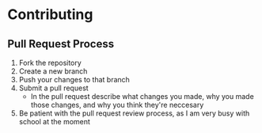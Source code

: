 # Contributing

## Pull Request Process

1. Fork the repository
2. Create a new branch
3. Push your changes to that branch
4. Submit a pull request
   - In the pull request describe what changes you made, why you made those changes, and why you think they're neccesary
5. Be patient with the pull request review process, as I am very busy with school at the moment
